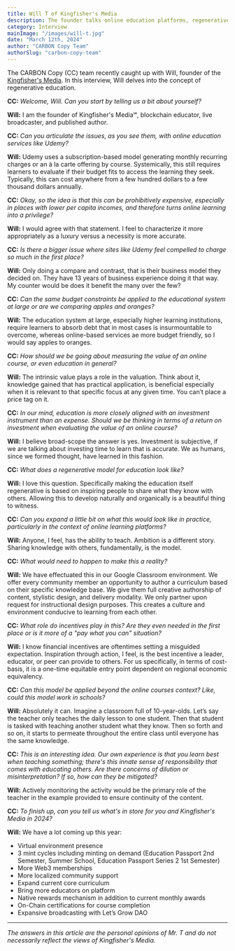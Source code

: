 ```yaml
---
title: Will T of Kingfisher's Media
description: The founder talks online education platforms, regenerative educational models, and the concept of value.
category: Interview
mainImage: "/images/will-t.jpg"
date: "March 12th, 2024"
author: "CARBON Copy Team"
authorSlug: "carbon-copy-team"
---
```


The CARBON Copy (CC) team recently caught up with Will, founder of the [Kingfisher's Media](/project/kingfishers-media/). In this interview, Will delves into the concept of regenerative education.

**CC:** *Welcome, Will. Can you start by telling us a bit about yourself?*

**Will:** I am the founder of Kingfisher's Media℠, blockchain educator, live broadcaster, and published author.

**CC:** *Can you articulate the issues, as you see them, with online education services like Udemy?*

**Will:** Udemy uses a subscription-based model generating monthly recurring charges or an à la carte offering by course. Systemically, this still requires learners to evaluate if their budget fits to access the learning they seek. Typically, this can cost anywhere from a few hundred dollars to a few thousand dollars annually.

**CC:** *Okay, so the idea is that this can be prohibitively expensive, especially in places with lower per capita incomes, and therefore turns online learning into a privilege?*

**Will:** I would agree with that statement. I feel to characterize it more appropriately as a luxury versus a necessity is more accurate.

**CC:** *Is there a bigger issue where sites like Udemy feel compelled to charge so much in the first place?*

**Will:** Only doing a compare and contrast, that is their business model they decided on. They have 13 years of business experience doing it that way. My counter would be does it benefit the many over the few?

**CC:** *Can the same budget constraints be applied to the educational system at large or are we comparing apples and oranges?*

**Will:** The education system at large, especially higher learning institutions, require learners to absorb debt that in most cases is insurmountable to overcome, whereas online-based services ae more budget friendly, so I would say apples to oranges.

**CC:** *How should we be going about measuring the value of an online course, or even education in general?*

**Will:** The intrinsic value plays a role in the valuation. Think about it, knowledge gained that has practical application, is beneficial especially when it is relevant to that specific focus at any given time. You can’t place a price tag on it.

**CC:** *In our mind, education is more closely aligned with an investment instrument than an expense. Should we be thinking in terms of a return on investment when evaluating the value of an online course?*

**Will:** I believe broad-scope the answer is yes. Investment is subjective, if we are talking about investing time to learn that is accurate. We as humans, since we formed thought, have learned in this fashion.

**CC:** *What does a regenerative model for education look like?*

**Will:** I love this question. Specifically making the education itself regenerative is based on inspiring people to share what they know with others. Allowing this to develop naturally and organically is a beautiful thing to witness.

**CC:** *Can you expand a little bit on what this would look like in practice, particularly in the context of online learning platforms?*

**Will:** Anyone, I feel, has the ability to teach. Ambition is a different story. Sharing knowledge with others, fundamentally, is the model.

**CC:** *What would need to happen to make this a reality?*

**Will:** We have effectuated this in our Google Classroom environment. We offer every community member an opportunity to author a curriculum based on their specific knowledge base. We give them full creative authorship of content, stylistic design, and delivery modality. We only partner upon request for instructional design purposes. This creates a culture and environment conducive to learning from each other.

**CC:** *What role do incentives play in this? Are they even needed in the first place or is it more of a "pay what you can" situation?*

**Will:** I know financial incentives are oftentimes setting a misguided expectation. Inspiration through action, I feel, is the best incentive a leader, educator, or peer can provide to others. For us specifically, in terms of cost-basis, it is a one-time equitable entry point dependent on regional economic equivalency.

**CC:** *Can this model be applied beyond the online courses context? Like, could this model work in schools?*

**Will:** Absolutely it can. Imagine a classroom full of 10-year-olds. Let’s say the teacher only teaches the daily lesson to one student. Then that student is tasked with teaching another student what they know. Then so forth and so on, it starts to permeate throughout the entire class until everyone has the same knowledge.

**CC:** *This is an interesting idea. Our own experience is that you learn best when teaching something; there's this innate sense of responsibility that comes with educating others. Are there concerns of dilution or misinterpretation?  If so, how can they be mitigated?*

**Will:** Actively monitoring the activity would be the primary role of the teacher in the example provided to ensure continuity of the content.

**CC:** *To finish up, can you tell us what's in store for you and Kingfisher's Media in 2024?*

**Will:** We have a lot coming up this year:

- Virtual environment presence
- 3 mint cycles including minting on demand (Education Passport 2nd Semester, Summer School, Education Passport Series 2 1st Semester)
- More Web3 memberships
- More localized community support
- Expand current core curriculum
- Bring more educators on platform
- Native rewards mechanism in addition to current monthly awards
- On-Chain certifications for course completion
- Expansive broadcasting with Let’s Grow DAO

---

*The answers in this article are the personal opinions of Mr. T and do not necessarily reflect the views of Kingfisher's Media.*

